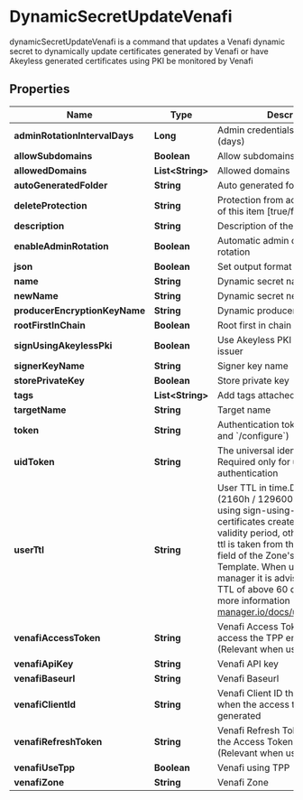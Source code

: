 

# DynamicSecretUpdateVenafi

dynamicSecretUpdateVenafi is a command that updates a Venafi dynamic secret to dynamically update certificates generated by Venafi or have Akeyless generated certificates using PKI be monitored by Venafi

## Properties

Name | Type | Description | Notes
------------ | ------------- | ------------- | -------------
**adminRotationIntervalDays** | **Long** | Admin credentials rotation interval (days) |  [optional]
**allowSubdomains** | **Boolean** | Allow subdomains |  [optional]
**allowedDomains** | **List&lt;String&gt;** | Allowed domains |  [optional]
**autoGeneratedFolder** | **String** | Auto generated folder |  [optional]
**deleteProtection** | **String** | Protection from accidental deletion of this item [true/false] |  [optional]
**description** | **String** | Description of the object |  [optional]
**enableAdminRotation** | **Boolean** | Automatic admin credentials rotation |  [optional]
**json** | **Boolean** | Set output format to JSON |  [optional]
**name** | **String** | Dynamic secret name | 
**newName** | **String** | Dynamic secret new name |  [optional]
**producerEncryptionKeyName** | **String** | Dynamic producer encryption key |  [optional]
**rootFirstInChain** | **Boolean** | Root first in chain |  [optional]
**signUsingAkeylessPki** | **Boolean** | Use Akeyless PKI issuer or Venafi issuer |  [optional]
**signerKeyName** | **String** | Signer key name |  [optional]
**storePrivateKey** | **Boolean** | Store private key |  [optional]
**tags** | **List&lt;String&gt;** | Add tags attached to this object |  [optional]
**targetName** | **String** | Target name |  [optional]
**token** | **String** | Authentication token (see &#x60;/auth&#x60; and &#x60;/configure&#x60;) |  [optional]
**uidToken** | **String** | The universal identity token, Required only for universal_identity authentication |  [optional]
**userTtl** | **String** | User TTL in time.Duration format (2160h / 129600m / etc...). When using sign-using-akeyless-pki certificates created will have this validity period, otherwise the user-ttl is taken from the Validity Period field of the Zone&#39;s&#39; Issuing Template. When using cert-manager it is advised to have a TTL of above 60 days (1440h). For more information - https://cert-manager.io/docs/usage/certificate/ |  [optional]
**venafiAccessToken** | **String** | Venafi Access Token to use to access the TPP environment (Relevant when using TPP) |  [optional]
**venafiApiKey** | **String** | Venafi API key |  [optional]
**venafiBaseurl** | **String** | Venafi Baseurl |  [optional]
**venafiClientId** | **String** | Venafi Client ID that was used when the access token was generated |  [optional]
**venafiRefreshToken** | **String** | Venafi Refresh Token to use when the Access Token is expired (Relevant when using TPP) |  [optional]
**venafiUseTpp** | **Boolean** | Venafi using TPP |  [optional]
**venafiZone** | **String** | Venafi Zone |  [optional]



